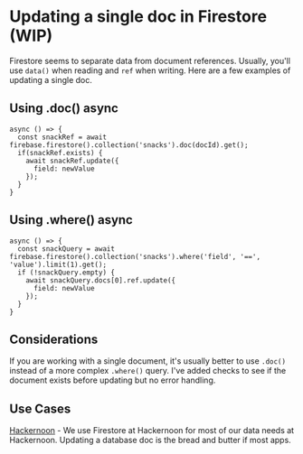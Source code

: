 # Updating a single doc in Firestore (WIP)

Firestore seems to separate data from document references. Usually, you'll use `data()` when reading and `ref` when writing. Here are a few examples of updating a single doc.

## Using .doc() async

```
async () => {
  const snackRef = await firebase.firestore().collection('snacks').doc(docId).get();
  if(snackRef.exists) {
    await snackRef.update({
      field: newValue
    });
  }
}
```

## Using .where() async

```
async () => {
  const snackQuery = await firebase.firestore().collection('snacks').where('field', '==', 'value').limit(1).get();
  if (!snackQuery.empty) {
    await snackQuery.docs[0].ref.update({
      field: newValue
    });
  }
}
```

## Considerations

If you are working with a single document, it's usually better to use `.doc()` instead of a more complex `.where()` query. I've added checks to see if the document exists before updating but no error handling.

## Use Cases

[Hackernoon](https://hackernoon.com) - We use Firestore at Hackernoon for most of our data needs at Hackernoon. Updating a database doc is the bread and butter if most apps. 
